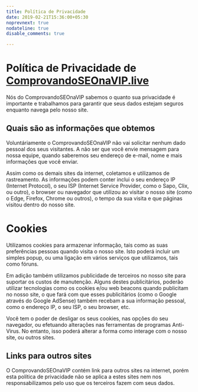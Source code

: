 ```yaml
---
title: Política de Privacidade
date: 2019-02-21T15:36:00+05:30
noprevnext: true
nodateline: true
disable_comments: true

---
```



# Política de Privacidade de [ComprovandoSEOnaVIP.live](https://comprovandoseonavip.live)

Nós do ComprovandoSEOnaVIP sabemos o quanto sua privacidade é importante e trabalhamos para garantir que seus dados estejam seguros enquanto navega pelo nosso site.

## Quais são as informações que obtemos

Voluntáriamente o ComprovandoSEOnaVIP não vai solicitar nenhum dado pessoal dos seus visitantes. A não ser que você envie mensagem para nossa equipe, quando saberemos seu endereço de e-mail, nome e mais informações que você enviar.

Assim como os demais sites da internet, coletamos e utilizamos de rastreamento. As informações podem conter inclui o seu endereço IP (Internet Protocol), o seu ISP (Internet Service Provider, como o Sapo, Clix, ou outro), o browser ou navegador que utilizou ao visitar o nosso site (como o Edge, Firefox, Chrome ou outros), o tempo da sua visita e que páginas visitou dentro do nosso site.

# Cookies

Utilizamos cookies para armazenar informação, tais como as suas preferências pessoas quando visita o nosso site. Isto poderá incluir um simples popup, ou uma ligação em vários serviços que utilizamos, tais como fóruns.

Em adição também utilizamos publicidade de terceiros no nosso site para suportar os custos de manutenção. Alguns destes publicitários, poderão utilizar tecnologias como os cookies e/ou web beacons quando publicitam no nosso site, o que fará com que esses publicitários (como o Google através do Google AdSense) também recebam a sua informação pessoal, como o endereço IP, o seu ISP, o seu browser, etc. 

Você tem o poder de desligar os seus cookies, nas opções do seu navegador, ou efetuando alterações nas ferramentas de programas Anti-Virus. No entanto, isso poderá alterar a forma como interage com o nosso site, ou outros sites. 

## Links para outros sites

O ComprovandoSEOnaVIP contém link para outros sites na internet, porém esta política de privacidade não se aplica a estes sites nem nos responsabilizamos pelo uso que os terceiros fazem com seus dados.
